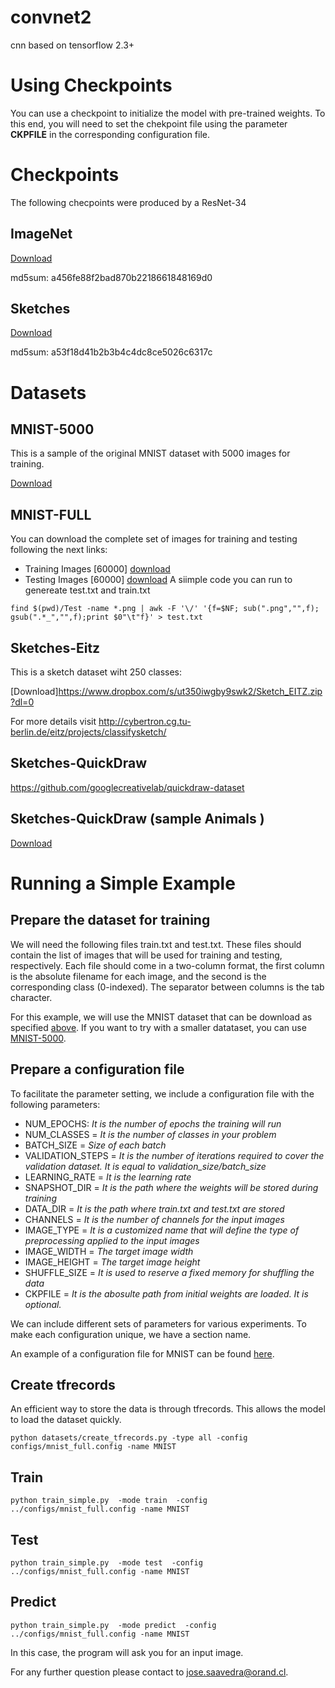 # convnet2
cnn based on tensorflow 2.3+
# Using Checkpoints
You can use a checkpoint to initialize the model with pre-trained weights. To this end, you will need  to set the chekpoint file using the parameter **CKPFILE** in the corresponding configuration file.
# Checkpoints 
The following checpoints were produced by a ResNet-34
## ImageNet
[Download](https://www.dropbox.com/s/ea61crvnckf96ez/imagenet_045.h5)

md5sum: a456fe88f2bad870b2218661848169d0  

## Sketches

[Download](https://www.dropbox.com/s/kb443ulitvipixy/sketch_050.h5)

md5sum: a53f18d41b2b3b4c4dc8ce5026c6317c
<a name="datasets"></a>
# Datasets
## MNIST-5000
<a name="mnist5000"></a>
This is a sample of the original MNIST dataset with 5000 images for training.

[Download](https://www.dropbox.com/s/abi61g7adjdbmih/MNIST-5000.zip)
## MNIST-FULL
You can download the complete set of images for training and testing following the next links:
- Training Images [60000] [download](https://www.dropbox.com/s/6lmn4fre326cty2/mnist_test.gzip)
- Testing Images [60000]  [download](https://www.dropbox.com/s/knvoss1iukj42pk/mnist_train.gzip)
A siimple code you can run to genereate test.txt and train.txt
```
find $(pwd)/Test -name *.png | awk -F '\/' '{f=$NF; sub(".png","",f); gsub(".*_","",f);print $0"\t"f}' > test.txt
```
## Sketches-Eitz
This is a sketch dataset wiht 250 classes:

[Download]https://www.dropbox.com/s/ut350iwgby9swk2/Sketch_EITZ.zip?dl=0

For more details visit http://cybertron.cg.tu-berlin.de/eitz/projects/classifysketch/
## Sketches-QuickDraw
https://github.com/googlecreativelab/quickdraw-dataset
## Sketches-QuickDraw (sample Animals )
[Download](https://www.dropbox.com/sh/hsqjv0kd13xda3g/AABYkVk0ruG85s4aL4C1nDKaa)

# Running a Simple Example
## Prepare the dataset for training

We will need the following files train.txt and test.txt. These files should contain the list of images that will be used for training and testing, respectively. Each file should come in a two-column format, the first column is the absolute filename for each image, and the second is the corresponding class (0-indexed). The separator between columns is the tab character.

For this example, we will use the MNIST dataset that can be download as specified [above](#datasets). If you want to try with a smaller datataset, you can use [MNIST-5000](#mnist5000).

## Prepare a configuration file

To facilitate the parameter setting, we include a configuration file with the following parameters:
- NUM_EPOCHS: *It is the number of epochs the training will run*
- NUM_CLASSES = *It is the number of classes in your problem*
- BATCH_SIZE = *Size of each batch*
- VALIDATION_STEPS = *It is the number of iterations required to cover the validation dataset. It is equal to validation_size/batch_size*
- LEARNING_RATE = *It is the learning rate*
- SNAPSHOT_DIR = *It is the path where the weights will be stored during training*
- DATA_DIR = *It is the path where train.txt and test.txt are stored*
- CHANNELS = *It is the number of channels for the input images*
- IMAGE_TYPE = *It is a customized name that will define the type of preprocessing applied to the input images*
- IMAGE_WIDTH = *The target image width*
- IMAGE_HEIGHT = *The target image height*
- SHUFFLE_SIZE = *It is used to reserve a fixed memory for shuffling the data*
- CKPFILE = *It is the abosulte path from initial weights are loaded. It is optional.*

We can include different sets of parameters for various experiments. To make each configuration unique, we have a section name.

An example of a configuration file for MNIST can be found [here](configs/mnist_full.config). 

## Create tfrecords 
An efficient way to store the data is through tfrecords. This allows the model to load the dataset quickly. 
```
python datasets/create_tfrecords.py -type all -config configs/mnist_full.config -name MNIST
```
## Train
```
python train_simple.py  -mode train  -config ../configs/mnist_full.config -name MNIST
```
## Test
```
python train_simple.py  -mode test  -config ../configs/mnist_full.config -name MNIST
```
## Predict
```
python train_simple.py  -mode predict  -config ../configs/mnist_full.config -name MNIST
```
In this case, the program will ask you for an input image.

For any further question please contact to jose.saavedra@orand.cl.
